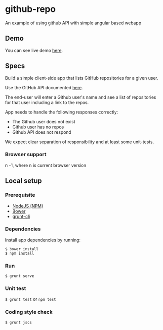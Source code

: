 # github-repo

An example of using github API with simple angular based webapp

## Demo

You can see live demo [here](https://sinisag.github.io/github-repo/).

## Specs

Build a simple client-side app that lists GitHub repositories for a given user.

Use the GitHub API documented [here](https://developer.github.com/v3/).

The end-user will enter a Github user's name and see a list of repositories for that user including a link to the repos.

App needs to handle the following responses correctly:

* The Github user does not exist
* Github user has no repos
* Github API does not respond

We expect clear separation of responsibility and at least some unit-tests.

### Browser support

n -1, where n is current browser version

## Local setup

### Prerequisite

* [NodeJS (NPM)](https://nodejs.org/en/)
* [Bower](https://bower.io/)
* [grunt-cli](https://github.com/gruntjs/grunt-cli)

### Dependencies

Install app dependencies by running: 

```
$ bower install
$ npm install
```

### Run

`$ grunt serve`


### Unit test

`$ grunt test` or `npm test`

### Coding style check

`$ grunt jscs`
